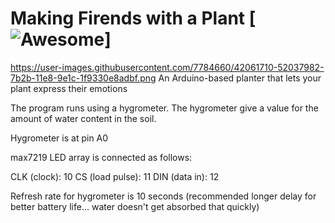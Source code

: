 # Making Firends with a Plant [![Awesome](https://cdn.rawgit.com/sindresorhus/awesome/d7305f38d29fed78fa85652e3a63e154dd8e8829/media/badge.svg)]
https://user-images.githubusercontent.com/7784660/42061710-52037982-7b2b-11e8-9e1c-1f9330e8adbf.png
An Arduino-based planter that lets your plant express their emotions

The program runs using a hygrometer. The hygrometer give a value for the amount of water content in the soil.

Hygrometer is at pin A0

max7219 LED array is connected as follows:

CLK (clock): 10
CS (load pulse): 11
DIN (data in): 12

Refresh rate for hygrometer is 10 seconds (recommended longer delay for better battery life... water doesn't get absorbed that quickly)
